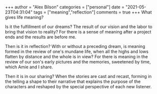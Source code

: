 +++
author = "Alex Bilson"
categories = ["personal"]
date = "2021-05-23T04:31:04"
tags = ["meaning","reflection"]
comments = true
+++
What gives life meaning?

Is it the fulfillment of our dreams? The result of our vision and the labor to bring that vision to reality? For there is a sense of meaning after a project ends and the results are before me. 

Then is it in reflection? With or without a preceding dream, is meaning formed in the review of one's mundane life, when all the highs and lows flatten by distance and the whole is in view? For there is meaning in the review of our son's early pictures and the memories, sweetened by time, which Amie and I share. 

Then it is in our sharing? When the stories are cast and recast, forming in the telling a shape to their narrative that explains the purpose of the characters and reshaped by the special perspective of each new listener.
      